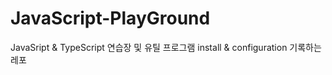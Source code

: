 # JavaScript-PlayGround
JavaSript &amp; TypeScript 연습장 및 유틸 프로그램 install &amp; configuration 기록하는 레포
